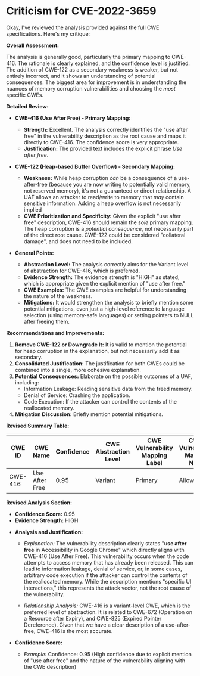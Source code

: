 # Criticism for CVE-2022-3659

Okay, I've reviewed the analysis provided against the full CWE specifications. Here's my critique:

**Overall Assessment:**

The analysis is generally good, particularly the primary mapping to CWE-416. The rationale is clearly explained, and the confidence level is justified. The addition of CWE-122 as a secondary weakness is weaker, but not entirely incorrect, and it shows an understanding of potential consequences. The biggest area for improvement is in understanding the nuances of memory corruption vulnerabilities and choosing the *most* specific CWEs.

**Detailed Review:**

*   **CWE-416 (Use After Free) - Primary Mapping:**

    *   **Strength:** Excellent. The analysis correctly identifies the "use after free" in the vulnerability description as the root cause and maps it directly to CWE-416. The confidence score is very appropriate.
    *   **Justification:** The provided text includes the explicit phrase *Use after free*.

*   **CWE-122 (Heap-based Buffer Overflow) - Secondary Mapping:**

    *   **Weakness:** While heap corruption *can* be a consequence of a use-after-free (because you are now writing to potentially valid memory, not reserved memory), it's not a guaranteed or direct relationship. A UAF allows an attacker to read/write to memory that *may* contain sensitive information. Adding a heap overflow is not necessarily implied
    *   **CWE Prioritization and Specificity:** Given the explicit "use after free" description, CWE-416 should remain the *sole* primary mapping.  The heap corruption is a *potential consequence*, not necessarily part of the direct root cause. CWE-122 could be considered "collateral damage", and does not need to be included.

*   **General Points:**
    *   **Abstraction Level:** The analysis correctly aims for the Variant level of abstraction for CWE-416, which is preferred.
    *   **Evidence Strength:** The evidence strength is "HIGH" as stated, which is appropriate given the explicit mention of "use after free."
    *   **CWE Examples:** The CWE examples are helpful for understanding the nature of the weakness.
    *   **Mitigations:** It would strengthen the analysis to briefly mention some potential mitigations, even just a high-level reference to language selection (using memory-safe languages) or setting pointers to NULL after freeing them.

**Recommendations and Improvements:**

1.  **Remove CWE-122 or Downgrade It:** It is valid to mention the potential for heap corruption in the explanation, but not necessarily add it as secondary.
2.  **Consolidated Justification:** The justification for both CWEs could be combined into a single, more cohesive explanation.
3.  **Potential Consequences:** Elaborate on the possible outcomes of a UAF, including:
    *   Information Leakage: Reading sensitive data from the freed memory.
    *   Denial of Service: Crashing the application.
    *   Code Execution: If the attacker can control the contents of the reallocated memory.
4.  **Mitigation Discussion:** Briefly mention potential mitigations.

**Revised Summary Table:**

| CWE ID | CWE Name | Confidence | CWE Abstraction Level | CWE Vulnerability Mapping Label | CWE-Vulnerability Mapping Notes |
|---|---|---|---|---|---|
| CWE-416 | Use After Free | 0.95 | Variant | Primary | Allowed |

**Revised Analysis Section:**

*   **Confidence Score:** 0.95
*   **Evidence Strength:** HIGH

- **Analysis and Justification:**
  - *Explanation:* The vulnerability description clearly states "**use after free** in Accessibility in Google Chrome" which directly aligns with CWE-416 (Use After Free). This vulnerability occurs when the code attempts to access memory that has already been released. This can lead to information leakage, denial of service, or, in some cases, arbitrary code execution if the attacker can control the contents of the reallocated memory. While the description mentions "specific UI interactions," this represents the attack vector, not the root cause of the vulnerability.

  - *Relationship Analysis:* CWE-416 is a variant-level CWE, which is the preferred level of abstraction. It is related to CWE-672 (Operation on a Resource after Expiry), and CWE-825 (Expired Pointer Dereference). Given that we have a clear description of a use-after-free, CWE-416 is the most accurate.

- **Confidence Score:**
  - *Example:* Confidence: 0.95 (High confidence due to explicit mention of "use after free" and the nature of the vulnerability aligning with the CWE description)